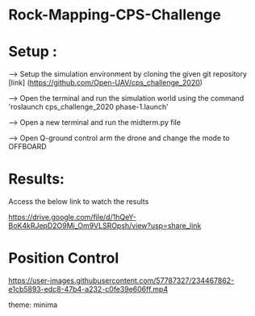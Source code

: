 # Rock-Mapping-CPS-Challenge
# Setup :
--> Setup the simulation environment by cloning the given git repository [link] (https://github.com/Open-UAV/cps_challenge_2020)

--> Open the terminal and run the simulation world using the command 'roslaunch cps_challenge_2020 phase-1.launch'

--> Open a new terminal and run the midterm.py file

--> Open Q-ground control arm the drone and change the mode to OFFBOARD

# Results:

Access the below link to watch the results

https://drive.google.com/file/d/1hQeY-BoK4kRJepD2O9Mi_Om9VLSROpsh/view?usp=share_link

# Position Control
https://user-images.githubusercontent.com/57787327/234467862-e1cb5893-edc8-47b4-a232-c0fe39e606ff.mp4



theme: minima
